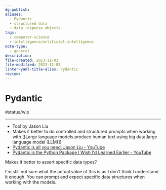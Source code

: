```yaml
---
dg-publish: 
aliases:
  - Pydantic
  - structured data
  - data response objects
tags:
  - computer-science
  - intelligence/artificial-intelligence
note-type:
  - general
description: 
file-created: 2023-11-03
file-modified: 2023-11-03
linter-yaml-title-alias: Pydantic
review:
---
```


# Pydantic

#status/wip

---

- Tool by Jason Liu
- Makes it better to do controlled and structured prompts when working with [[Large language models produce human text using big data|large language model (LLM)]]
- [Pydantic is all you need: Jason Liu - YouTube](https://www.youtube.com/watch?v=yj-wSRJwrrc)
- [Pydantic is the Python Package I Wish I'd Learned Earlier - YouTube](https://www.youtube.com/watch?v=_1Nf9KNhsPw)

Makes it better to assert specific data types?

I'm still not sure what the actual value of this is as I don't think I understand it enough. You can prompt and expect specific data structures when working with the models.
